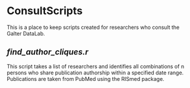 # ConsultScripts

This is a place to keep scripts created for researchers who consult the Galter DataLab.

## _find_author_cliques.r_

This script takes a list of researchers and identifies all combinations of n persons who share publication authorship within a specified date range. Publications are taken from PubMed using the RISmed package.